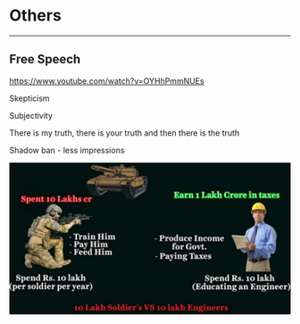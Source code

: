 # Others

---

## Free Speech

<https://www.youtube.com/watch?v=OYHhPmmNUEs>

Skepticism

Subjectivity

There is my truth, there is your truth and then there is the truth

Shadow ban - less impressions

![image](media/Politics_Others-image1.jpeg)

